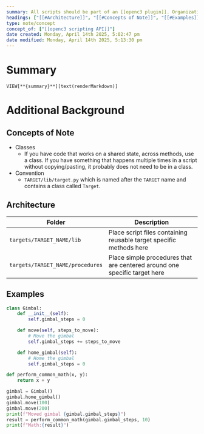 ```yaml
---
summary: All scripts should be part of an [[openc3 plugin]]. Organization can be done with `targets/TARGET_NAME/lib` and `targets/TARGET_NAME/procedures`. Put each activity into a distinct method.
headings: ["[[#Architecture]]", "[[#Concepts of Note]]", "[[#Examples]]"]
type: note/concept
concept_of: ["[[openc3 scripting API]]"]
date created: Monday, April 14th 2025, 5:02:47 pm
date modified: Monday, April 14th 2025, 5:13:30 pm
---
```

# Summary
`VIEW[**{summary}**][text(renderMarkdown)]`

# Additional Background
## Concepts of Note
- Classes
	- If you have code that works on a shared state, across methods, use a class. If you have something that happens multiple times in a script without copying/pasting, it probably does not need to be in a class.
- Convention
	- `TARGET/lib/target.py` which is named after the `TARGET` name and contains a class called `Target`. 

## Architecture
| Folder                         | Description                                                               |
| ------------------------------ | ------------------------------------------------------------------------- |
| `targets/TARGET_NAME/lib`        | Place script files containing reusable target specific methods here       |
| `targets/TARGET_NAME/procedures` | Place simple procedures that are centered around one specific target here |

## Examples
```python
class Gimbal:
    def __init__(self):
        self.gimbal_steps = 0

    def move(self, steps_to_move):
        # Move the gimbal
        self.gimbal_steps += steps_to_move

    def home_gimbal(self):
        # Home the gimbal
        self.gimbal_steps = 0

def perform_common_math(x, y):
    return x + y

gimbal = Gimbal()
gimbal.home_gimbal()
gimbal.move(100)
gimbal.move(200)
print(f"Moved gimbal {gimbal.gimbal_steps}")
result = perform_common_math(gimbal.gimbal_steps, 10)
print(f"Math:{result}")
```